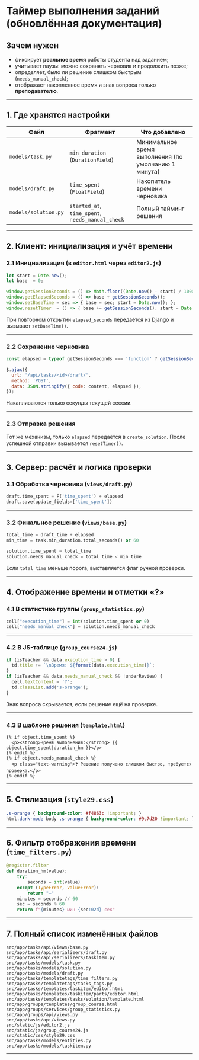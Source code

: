 # Таймер выполнения заданий (обновлённая документация)

## Зачем нужен

* фиксирует **реальное время** работы студента над заданием;
* учитывает паузы: можно сохранять черновик и продолжить позже;
* определяет, было ли решение слишком быстрым (`needs_manual_check`);
* отображает накопленное время и знак вопроса только **преподавателю**.

---

## 1. Где хранятся настройки

| Файл | Фрагмент | Что добавлено |
|------|----------|---------------|
| `models/task.py` | `min_duration` (`DurationField`) | Минимальное время выполнения (по умолчанию 1 минута) |
| `models/draft.py` | `time_spent` (`FloatField`) | Накопитель времени черновика |
| `models/solution.py` | `started_at`, `time_spent`, `needs_manual_check` | Полный тайминг решения |

---

## 2. Клиент: инициализация и учёт времени

### 2.1 Инициализация (в `editor.html` через `editor2.js`)
```js
let start = Date.now();
let base  = 0;

window.getSessionSeconds = () => Math.floor((Date.now() - start) / 1000);
window.getElapsedSeconds = () => base + getSessionSeconds();
window.setBaseTime = sec => { base = sec; start = Date.now(); };
window.resetTimer  = () => { base += getSessionSeconds(); start = Date.now(); };
```
При повторном открытии `elapsed_seconds` передаётся из Django и вызывает `setBaseTime()`.

---

### 2.2 Сохранение черновика
```js
const elapsed = typeof getSessionSeconds === 'function' ? getSessionSeconds() : 0;

$.ajax({
  url: '/api/tasks/<id>/draft/',
  method: 'POST',
  data: JSON.stringify({ code: content, elapsed }),
});
```
Накапливаются только секунды текущей сессии.

---

### 2.3 Отправка решения
Тот же механизм, только `elapsed` передаётся в `create_solution`. После успешной отправки вызывается `resetTimer()`.

---

## 3. Сервер: расчёт и логика проверки

### 3.1 Обработка черновика (`views/draft.py`)
```python
draft.time_spent = F('time_spent') + elapsed
draft.save(update_fields=['time_spent'])
```

---

### 3.2 Финальное решение (`views/base.py`)
```python
total_time = draft_time + elapsed
min_time = task.min_duration.total_seconds() or 60

solution.time_spent = total_time
solution.needs_manual_check = total_time < min_time
```
Если `total_time` меньше порога, выставляется флаг ручной проверки.

---

## 4. Отображение времени и отметки «?»

### 4.1 В статистике группы (`group_statistics.py`)
```python
cell["execution_time"] = int(solution.time_spent or 0)
cell["needs_manual_check"] = solution.needs_manual_check
```

---

### 4.2 В JS-таблице (`group_course24.js`)
```js
if (isTeacher && data.execution_time > 0) {
  td.title += `\nВремя: ${format(data.execution_time)}`;
}
if (isTeacher && data.needs_manual_check && !underReview) {
  cell.textContent = '?';
  td.classList.add('s-orange');
}
```
Знак вопроса скрывается, если решение ещё на проверке.

---

### 4.3 В шаблоне решения (`template.html`)
```django
{% if object.time_spent %}
  <p><strong>Время выполнения:</strong> {{ object.time_spent|duration_hm }}</p>
{% endif %}
{% if object.needs_manual_check %}
  <p class="text-warning">❓ Решение получено слишком быстро, требуется проверка.</p>
{% endif %}
```

---

## 5. Стилизация (`style29.css`)
```css
.s-orange { background-color: #f4863c !important; }
html.dark-mode body .s-orange { background-color: #9c7d20 !important; }
```

---

## 6. Фильтр отображения времени (`time_filters.py`)
```python
@register.filter
def duration_hm(value):
    try:
        seconds = int(value)
    except (TypeError, ValueError):
        return "—"
    minutes = seconds // 60
    sec = seconds % 60
    return f"{minutes} мин {sec:02d} сек"
```

---

## 7. Полный список изменённых файлов

```
src/app/tasks/api/views/base.py
src/app/tasks/api/serializers/draft.py
src/app/tasks/api/serializers/taskitem.py
src/app/tasks/models/task.py
src/app/tasks/models/solution.py
src/app/tasks/models/draft.py
src/app/tasks/templatetags/time_filters.py
src/app/tasks/templatetags/tasks_tags.py
src/app/tasks/templates/taskitem/editor.html
src/app/tasks/templates/taskitem/parts/editor.html
src/app/tasks/templates/tasks/solution/template.html
src/app/groups/templates/group_course.html
src/app/groups/services/group_statistics.py
src/app/groups/api/views.py
src/app/tasks/api/views.py
src/static/js/editor2.js
src/static/js/group_course24.js
src/static/css/style29.css
src/app/tasks/models/entities.py
src/app/tasks/models/taskitem.py
```

---

